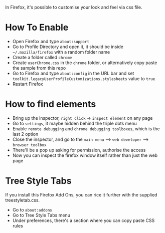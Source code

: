 In Firefox, it's possible to customise your look and feel via css file.

# How To Enable

- Open Firefox and type `about:support`
- Go to Profile Directory and open it, it should be inside `~/.mozilla/firefox` with a random folder name
- Create a folder called `chrome`
- Create `userChrome.css` in the `chrome` folder, or alternatively copy paste the sample from this repo
- Go to Firefox and type `about:config` in the URL bar and set `toolkit.legacyUserProfileCustomizations.stylesheets` value to `true`
- Restart Firefox

# How to find elements
- Bring up the inspector, `right click` -> `inspect element` on any page
- Go to `settings`, it maybe hidden behind the triple dots menu
- Enable `remote debugging` and `chrome debugging toolboxes`, which is the last 2 option
- Close the inspector, and go to the `main menu` --> `web developer` --> `browser toolbox`
- There'll be a pop up asking for permission, authorise the access
- Now you can inspect the firefox window itself rather than just the web page

# Tree Style Tabs
If you install this Firefox Add Ons, you can rice it further with the supplied treestyletab.css.
- Go to `about:addons`
- Go to Tree Style Tabs menu
- Under preferences, there's a section where you can copy paste CSS rules
